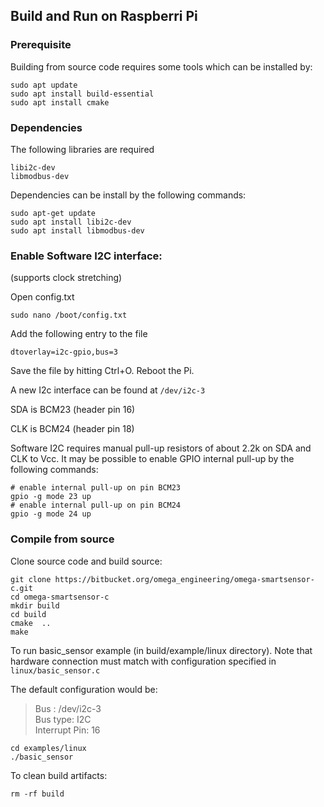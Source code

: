 ## Build and Run on Raspberri Pi

### Prerequisite
Building from source code requires some tools which can be installed by:
```
sudo apt update
sudo apt install build-essential
sudo apt install cmake
```

### Dependencies
The following libraries are required
```
libi2c-dev
libmodbus-dev
```

Dependencies can be install by the following commands:

```
sudo apt-get update
sudo apt install libi2c-dev
sudo apt install libmodbus-dev
```

### Enable Software I2C interface:
(supports clock stretching)

Open config.txt
```
sudo nano /boot/config.txt
```

Add the following entry to the file
```
dtoverlay=i2c-gpio,bus=3
```

Save the file by hitting Ctrl+O. Reboot the Pi.

A new I2c interface can be found at `/dev/i2c-3`

SDA is BCM23 (header pin 16)

CLK is BCM24 (header pin 18)

Software I2C requires manual pull-up resistors of about 2.2k on SDA and CLK to Vcc. It may be possible to enable GPIO internal pull-up by the following commands:

```
# enable internal pull-up on pin BCM23
gpio -g mode 23 up
# enable internal pull-up on pin BCM24
gpio -g mode 24 up
```

### Compile from source

Clone source code and build source:
```
git clone https://bitbucket.org/omega_engineering/omega-smartsensor-c.git
cd omega-smartsensor-c
mkdir build
cd build
cmake  ..
make
```

To run basic_sensor example (in build/example/linux directory). Note that hardware connection must match with configuration specified in `linux/basic_sensor.c`

The default configuration would be: 

> Bus : /dev/i2c-3    
Bus type: I2C  
Interrupt Pin: 16 

```
cd examples/linux
./basic_sensor
```

To clean build artifacts:
```
rm -rf build
```